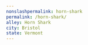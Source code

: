```yaml
---
﻿nonslashpermalink: horn-shark
permalink: /horn-shark/
alley: Horn Shark
city: Bristol
state: Vermont
---
```

